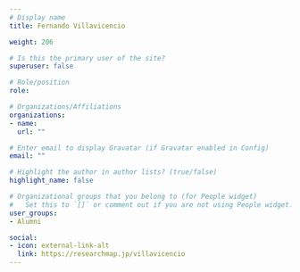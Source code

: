 ```yaml
---
# Display name
title: Fernando Villavicencio

weight: 206

# Is this the primary user of the site?
superuser: false

# Role/position
role: 

# Organizations/Affiliations
organizations:
- name: 
  url: ""

# Enter email to display Gravatar (if Gravatar enabled in Config)
email: ""

# Highlight the author in author lists? (true/false)
highlight_name: false

# Organizational groups that you belong to (for People widget)
#   Set this to `[]` or comment out if you are not using People widget.
user_groups:
- Alumni

social:
- icon: external-link-alt
  link: https://researchmap.jp/villavicencio
---
```

